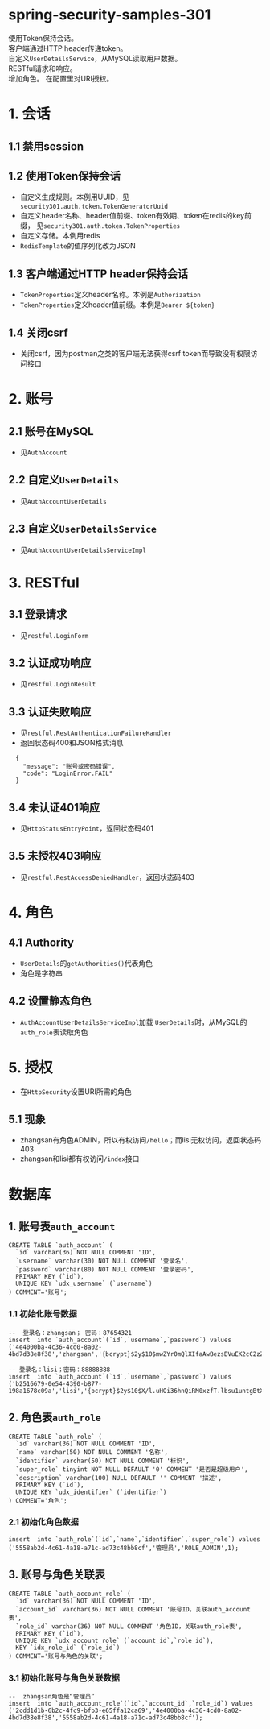 # spring-security-samples-301
使用Token保持会话。  
客户端通过HTTP header传递token。  
自定义`UserDetailsService`，从MySQL读取用户数据。  
RESTful请求和响应。  
增加角色。
在配置里对URI授权。

# 1. 会话
## 1.1 禁用session

## 1.2 使用Token保持会话
  - 自定义生成规则。本例用UUID，见`security301.auth.token.TokenGeneratorUuid`
  - 自定义header名称、header值前缀、token有效期、token在redis的key前缀， 见`security301.auth.token.TokenProperties`
  - 自定义存储。本例用redis
  - `RedisTemplate`的值序列化改为JSON

## 1.3 客户端通过HTTP header保持会话
  - `TokenProperties`定义header名称。本例是`Authorization`
  - `TokenProperties`定义header值前缀。本例是`Bearer ${token}`

## 1.4 关闭csrf
  - 关闭csrf，因为postman之类的客户端无法获得csrf token而导致没有权限访问接口

# 2. 账号
## 2.1 账号在MySQL
  - 见`AuthAccount`

## 2.2 自定义`UserDetails`
  - 见`AuthAccountUserDetails`

## 2.3 自定义`UserDetailsService`
  - 见`AuthAccountUserDetailsServiceImpl`

# 3. RESTful
## 3.1 登录请求
  - 见`restful.LoginForm`

## 3.2 认证成功响应
  - 见`restful.LoginResult`

## 3.3 认证失败响应
  - 见`restful.RestAuthenticationFailureHandler`
  - 返回状态码400和JSON格式消息
```
  {
    "message": "账号或密码错误",
    "code": "LoginError.FAIL"
  }
```

## 3.4 未认证401响应
  - 见`HttpStatusEntryPoint`，返回状态码401

## 3.5 未授权403响应
  - 见`restful.RestAccessDeniedHandler`，返回状态码403

# 4. 角色
## 4.1 Authority
  - `UserDetails`的`getAuthorities()`代表角色
  - 角色是字符串

## 4.2 设置静态角色
  - `AuthAccountUserDetailsServiceImpl`加载 `UserDetails`时，从MySQL的`auth_role`表读取角色

# 5. 授权
  - 在`HttpSecurity`设置URI所需的角色

## 5.1 现象
  - zhangsan有角色ADMIN，所以有权访问`/hello`；而lisi无权访问，返回状态码403
  - zhangsan和lisi都有权访问`/index`接口

# 数据库
## 1. 账号表`auth_account`
```
CREATE TABLE `auth_account` (
  `id` varchar(36) NOT NULL COMMENT 'ID',
  `username` varchar(30) NOT NULL COMMENT '登录名',
  `password` varchar(80) NOT NULL COMMENT '登录密码',
  PRIMARY KEY (`id`),
  UNIQUE KEY `udx_username` (`username`)
) COMMENT='账号';
```

### 1.1 初始化账号数据
```
--  登录名：zhangsan； 密码：87654321
insert  into `auth_account`(`id`,`username`,`password`) values
('4e4000ba-4c36-4cd0-8a02-4bd7d38e8f38','zhangsan','{bcrypt}$2y$10$mwZYr0mQlXIfaAwBezsBVuEK2cC2zZjJzWGhd.m0dX1iTHDusd3u6');

-- 登录名：lisi；密码：88888888
insert  into `auth_account`(`id`,`username`,`password`) values
('b2516679-0e54-4390-b877-198a1678c09a','lisi','{bcrypt}$2y$10$X/l.uHOi36hnQiRM0xzfT.lbsu1untgBtXg3CAsMlhcGZtfetpnru');
```

## 2. 角色表`auth_role`
```
CREATE TABLE `auth_role` (
  `id` varchar(36) NOT NULL COMMENT 'ID',
  `name` varchar(50) NOT NULL COMMENT '名称',
  `identifier` varchar(50) NOT NULL COMMENT '标识',
  `super_role` tinyint NOT NULL DEFAULT '0' COMMENT '是否是超级用户',
  `description` varchar(100) NULL DEFAULT '' COMMENT '描述',
  PRIMARY KEY (`id`),
  UNIQUE KEY `udx_identifier` (`identifier`)
) COMMENT='角色';

```

### 2.1 初始化角色数据
```
insert  into `auth_role`(`id`,`name`,`identifier`,`super_role`) values ('5558ab2d-4c61-4a18-a71c-ad73c48bb8cf','管理员','ROLE_ADMIN',1);
```

## 3. 账号与角色关联表
```
CREATE TABLE `auth_account_role` (
  `id` varchar(36) NOT NULL COMMENT 'ID',
  `account_id` varchar(36) NOT NULL COMMENT '账号ID，关联auth_account表',
  `role_id` varchar(36) NOT NULL COMMENT '角色ID，关联auth_role表',
  PRIMARY KEY (`id`),
  UNIQUE KEY `udx_account_role` (`account_id`,`role_id`),
  KEY `idx_role_id` (`role_id`)
) COMMENT='账号与角色的关联';
```

### 3.1 初始化账号与角色关联数据
```
--  zhangsan角色是“管理员”
insert  into `auth_account_role`(`id`,`account_id`,`role_id`) values ('2cdd1d1b-6b2c-4fc9-bfb3-e65ffa12ca69','4e4000ba-4c36-4cd0-8a02-4bd7d38e8f38','5558ab2d-4c61-4a18-a71c-ad73c48bb8cf');

```